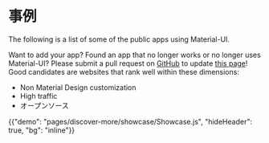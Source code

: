 # 事例

<p class="description">The following is a list of some of the public apps using Material-UI.</p>

Want to add your app? Found an app that no longer works or no longer uses Material-UI? Please submit a pull request on [GitHub](https://github.com/Foso/material-ui) to update [this page](https://github.com/Foso/material-ui/blob/master/docs/src/pages/discover-more/showcase/appList.js)! Good candidates are websites that rank well within these dimensions:

- Non Material Design customization
- High traffic
- オープンソース

{{"demo": "pages/discover-more/showcase/Showcase.js", "hideHeader": true, "bg": "inline"}}
